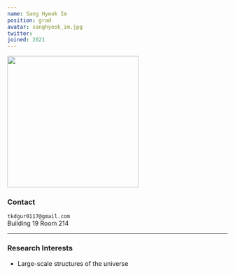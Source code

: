 ```yaml
---
name: Sang Hyeok Im
position: grad
avatar: sanghyeok_im.jpg
twitter:
joined: 2021
---
```


<img width="300" src="{{site.baseurl}}/images/people/{{page.avatar}}" data-action="zoom">

### Contact

<i class="fa fa-envelope-o"></i>  `tkdgur0117@gmail.com`<br>
<i class="fa fa-building"></i> Building 19 Room 214 <br> 

<hr>

### Research Interests

* Large-scale structures of the universe
